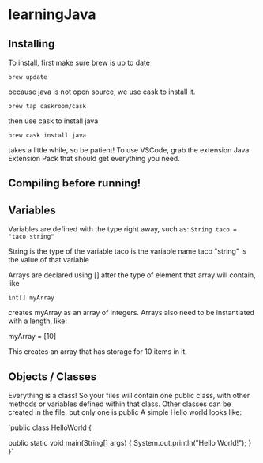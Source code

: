 # learningJava

## Installing

To install, first make sure brew is up to date

`brew update`

because java is not open source, we use cask to install it.

`brew tap caskroom/cask`

then use cask to install java

`brew cask install java`

takes a little while, so be patient!  To use VSCode, grab the extension Java Extension Pack that should get everything you need.

## Compiling before running!


## Variables

Variables are defined with the type right away, such as:
`String taco = "taco string"`

String is the type of the variable
taco is the variable name
taco "string" is the value of that variable

Arrays are declared using [] after the type of element that array will contain, like

`int[] myArray`

creates myArray as an array of integers.
Arrays also need to be instantiated with a length, like:

myArray = [10]

This creates an array that has storage for 10 items in it.


## Objects / Classes

Everything is a class!
So your files will contain one public class, with other methods or variables defined within that class.
Other classes can be created in the file, but only one is public
A simple Hello world looks like:


`public class HelloWorld {

  public static void main(String[] args) {
    System.out.println("Hello World!");
  }
}`
